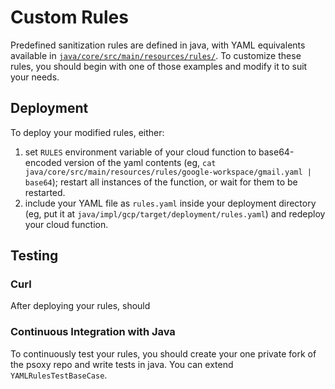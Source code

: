 # Custom Rules

Predefined sanitization rules are defined in java, with YAML equivalents available in [`java/core/src/main/resources/rules/`](../java/core/src/main/resources/rules). To customize these rules, you should begin with one of those
examples and modify it to suit your needs.

## Deployment
To deploy your modified rules, either:
1. set `RULES` environment variable of your cloud function to base64-encoded version of the yaml
   contents  (eg, `cat java/core/src/main/resources/rules/google-workspace/gmail.yaml | base64`);
   restart all instances of the function, or wait for them to be restarted.
2. include your YAML file as `rules.yaml` inside your deployment directory (eg, put it at `java/impl/gcp/target/deployment/rules.yaml`) and redeploy your cloud function.

## Testing

### Curl

After deploying your rules, should

### Continuous Integration with Java
To continuously test your rules, you should create your one private fork of the psoxy repo and write
tests in java. You can extend `YAMLRulesTestBaseCase`.


